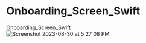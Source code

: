 # Onboarding_Screen_Swift
Onboarding_Screen_Swift <br>
![Screenshot 2023-08-30 at 5 27 08 PM](https://github.com/Experimenters1/Onboarding_Screen_Swift/assets/64000769/dc30470f-801c-4947-be7f-ce025e9a3873)

